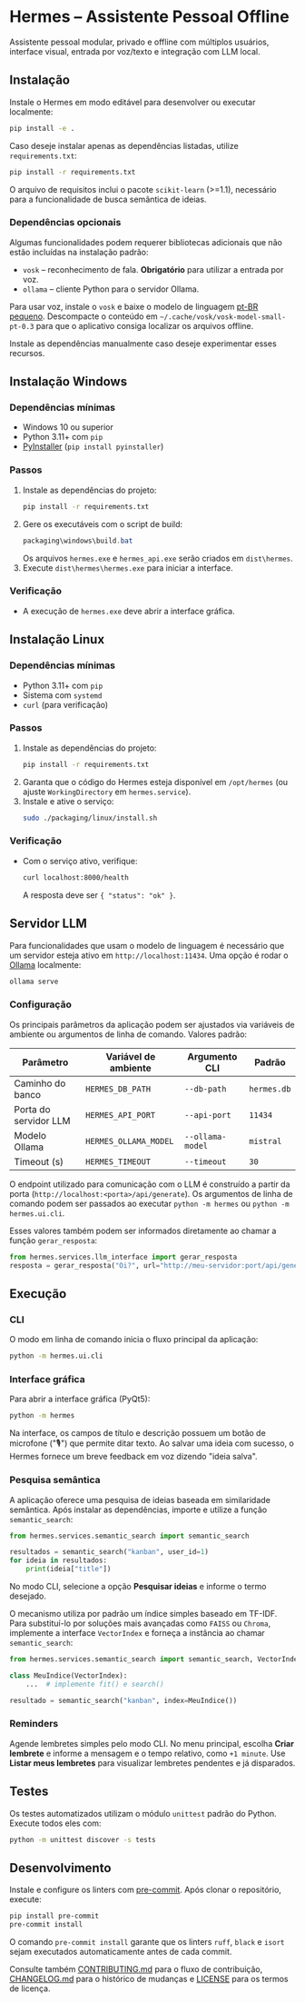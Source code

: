 # Hermes – Assistente Pessoal Offline

Assistente pessoal modular, privado e offline com múltiplos usuários, interface visual, entrada por voz/texto e integração com LLM local.

## Instalação

Instale o Hermes em modo editável para desenvolver ou executar localmente:

```bash
pip install -e .
```

Caso deseje instalar apenas as dependências listadas, utilize `requirements.txt`:

```bash
pip install -r requirements.txt
```

O arquivo de requisitos inclui o pacote `scikit-learn` (>=1.1),
necessário para a funcionalidade de busca semântica de ideias.

### Dependências opcionais

Algumas funcionalidades podem requerer bibliotecas adicionais que não
estão incluídas na instalação padrão:

- `vosk` – reconhecimento de fala. **Obrigatório** para utilizar a entrada
  por voz.
- `ollama` – cliente Python para o servidor Ollama.

Para usar voz, instale o `vosk` e baixe o modelo de linguagem [pt-BR pequeno](https://alphacephei.com/vosk/models/vosk-model-small-pt-0.3.zip).
Descompacte o conteúdo em `~/.cache/vosk/vosk-model-small-pt-0.3` para que o
aplicativo consiga localizar os arquivos offline.

Instale as dependências manualmente caso deseje experimentar esses recursos.

## Instalação Windows

### Dependências mínimas

- Windows 10 ou superior
- Python 3.11+ com `pip`
- [PyInstaller](https://pyinstaller.org) (`pip install pyinstaller`)

### Passos

1. Instale as dependências do projeto:
   ```bash
   pip install -r requirements.txt
   ```
2. Gere os executáveis com o script de build:
   ```powershell
   packaging\windows\build.bat
   ```
   Os arquivos `hermes.exe` e `hermes_api.exe` serão criados em `dist\hermes`.
3. Execute `dist\hermes\hermes.exe` para iniciar a interface.

### Verificação

- A execução de `hermes.exe` deve abrir a interface gráfica.

## Instalação Linux

### Dependências mínimas

- Python 3.11+ com `pip`
- Sistema com `systemd`
- `curl` (para verificação)

### Passos

1. Instale as dependências do projeto:
   ```bash
   pip install -r requirements.txt
   ```
2. Garanta que o código do Hermes esteja disponível em `/opt/hermes`
   (ou ajuste `WorkingDirectory` em `hermes.service`).
3. Instale e ative o serviço:
   ```bash
   sudo ./packaging/linux/install.sh
   ```

### Verificação

- Com o serviço ativo, verifique:
  ```bash
  curl localhost:8000/health
  ```
  A resposta deve ser `{ "status": "ok" }`.

## Servidor LLM

Para funcionalidades que usam o modelo de linguagem é necessário que um
servidor esteja ativo em `http://localhost:11434`. Uma opção é rodar
o [Ollama](https://github.com/jmorganca/ollama) localmente:

```bash
ollama serve
```

### Configuração

Os principais parâmetros da aplicação podem ser ajustados via variáveis de
ambiente ou argumentos de linha de comando. Valores padrão:

| Parâmetro       | Variável de ambiente     | Argumento CLI     | Padrão                  |
|-----------------|--------------------------|-------------------|-------------------------|
| Caminho do banco| `HERMES_DB_PATH`         | `--db-path`       | `hermes.db`             |
| Porta do servidor LLM | `HERMES_API_PORT`   | `--api-port`      | `11434`                 |
| Modelo Ollama   | `HERMES_OLLAMA_MODEL`    | `--ollama-model`  | `mistral`               |
| Timeout (s)     | `HERMES_TIMEOUT`         | `--timeout`       | `30`                    |

O endpoint utilizado para comunicação com o LLM é construído a partir da
porta (`http://localhost:<porta>/api/generate`). Os argumentos de linha de
comando podem ser passados ao executar `python -m hermes` ou `python -m
hermes.ui.cli`.

Esses valores também podem ser informados diretamente ao chamar a função
`gerar_resposta`:

```python
from hermes.services.llm_interface import gerar_resposta
resposta = gerar_resposta("Oi?", url="http://meu-servidor:port/api/generate", model="outro-modelo")
```

## Execução

### CLI
O modo em linha de comando inicia o fluxo principal da aplicação:

```bash
python -m hermes.ui.cli
```

### Interface gráfica
Para abrir a interface gráfica (PyQt5):

```bash
python -m hermes
```

Na interface, os campos de título e descrição possuem um botão de microfone
("🎙️") que permite ditar texto. Ao salvar uma ideia com sucesso, o Hermes
fornece um breve feedback em voz dizendo "ideia salva".

### Pesquisa semântica
A aplicação oferece uma pesquisa de ideias baseada em similaridade
semântica. Após instalar as dependências, importe e utilize a função
`semantic_search`:

```python
from hermes.services.semantic_search import semantic_search

resultados = semantic_search("kanban", user_id=1)
for ideia in resultados:
    print(ideia["title"])
```

No modo CLI, selecione a opção **Pesquisar ideias** e informe o termo desejado.

O mecanismo utiliza por padrão um índice simples baseado em TF-IDF.  Para
substituí-lo por soluções mais avançadas como `FAISS` ou `Chroma`, implemente a
interface ``VectorIndex`` e forneça a instância ao chamar ``semantic_search``:

```python
from hermes.services.semantic_search import semantic_search, VectorIndex

class MeuIndice(VectorIndex):
    ...  # implemente fit() e search()

resultado = semantic_search("kanban", index=MeuIndice())
```

### Reminders

Agende lembretes simples pelo modo CLI. No menu principal, escolha **Criar
lembrete** e informe a mensagem e o tempo relativo, como `+1 minute`. Use
**Listar meus lembretes** para visualizar lembretes pendentes e já
disparados.

## Testes

Os testes automatizados utilizam o módulo `unittest` padrão do Python.
Execute todos eles com:

```bash
python -m unittest discover -s tests
```

## Desenvolvimento

Instale e configure os linters com [pre-commit](https://pre-commit.com/). Após clonar o repositório, execute:

```bash
pip install pre-commit
pre-commit install
```

O comando `pre-commit install` garante que os linters `ruff`, `black` e `isort` sejam executados automaticamente antes de cada commit.

Consulte também [CONTRIBUTING.md](CONTRIBUTING.md) para o fluxo de contribuição,
[CHANGELOG.md](CHANGELOG.md) para o histórico de mudanças e
[LICENSE](LICENSE) para os termos de licença.

